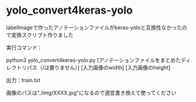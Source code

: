 # yolo_convert4keras-yolo
labelImageで作ったアノテーションファイルがkeras-yoloと互換性なかったので変換スクリプト作りました

実行コマンド：

python3 yolo_convert4keras-yolo.py [アノテーションファイルをまとめたディレクトリパス（/は要りません）] [入力画像のwidth] [入力画像のheight]

出力：train.txt

画像のパスは"./img/XXXX.jpg"になるので適宜書き換えて使ってください
